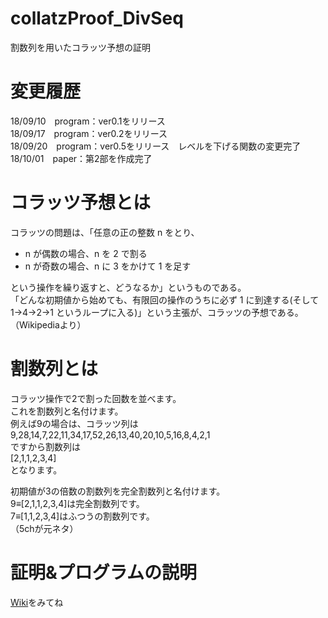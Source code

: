# collatzProof_DivSeq
割数列を用いたコラッツ予想の証明
# 変更履歴
18/09/10　program：ver0.1をリリース  
18/09/17　program：ver0.2をリリース  
18/09/20　program：ver0.5をリリース　レベルを下げる関数の変更完了  
18/10/01　paper：第2部を作成完了
# コラッツ予想とは
コラッツの問題は、「任意の正の整数 n をとり、  
  
- n が偶数の場合、n を 2 で割る  
- n が奇数の場合、n に 3 をかけて 1 を足す  
  
という操作を繰り返すと、どうなるか」というものである。  
「どんな初期値から始めても、有限回の操作のうちに必ず 1 に到達する(そして 1→4→2→1 というループに入る)」という主張が、コラッツの予想である。   
（Wikipediaより）  
# 割数列とは
コラッツ操作で2で割った回数を並べます。  
これを割数列と名付けます。  
例えば9の場合は、コラッツ列は  
9,28,14,7,22,11,34,17,52,26,13,40,20,10,5,16,8,4,2,1  
ですから割数列は  
[2,1,1,2,3,4]  
となります。

初期値が3の倍数の割数列を完全割数列と名付けます。  
9≡[2,1,1,2,3,4]は完全割数列です。  
7≡[1,1,2,3,4]はふつうの割数列です。  
（5chが元ネタ）  
# 証明&プログラムの説明
[Wiki](https://github.com/righ1113/collatzProof_DivSeq/wiki)をみてね  
  
  
  
